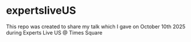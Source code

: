# expertsliveUS
This repo was created to share my talk which I gave on October 10th 2025 during Experts Live US @ Times Square 
